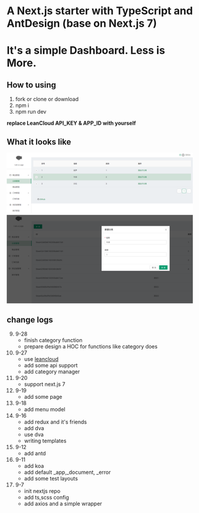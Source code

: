 # A Next.js starter with TypeScript and AntDesign (base on Next.js 7)

# It's a simple Dashboard. Less is More.

## How to using

1. fork or clone or download
2. npm i
3. npm run dev

**replace LeanCloud API_KEY & APP_ID with yourself**

## What it looks like
![screen_shot_1](screenShots/screen_shot_1.png)
![screen_shot_1](screenShots/screen_shot_2.png)

## change logs
9. 9-28
    - finish category function
    - prepare design a HOC for functions like category does
8. 9-27
   - use [leancloud](https://leancloud.cn)
   - add some api support
   - add category manager
9. 9-20
   - support next.js 7
10. 9-19
    - add some page
11. 9-18
    - add menu model
12. 9-16
    - add redux and it's friends
    - add dva
    - use dva
    - writing templates
13. 9-12
    - add antd
14. 9-11 
    - add koa
    - add default _app,_document, _error
    - add some test layouts
15. 9-7
    - init nextjs repo
    - add ts,scss config
    - add axios and a simple wrapper
